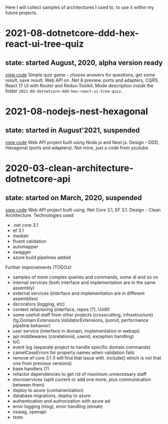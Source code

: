 Here I will collect samples of architectures I used to, to use it within my future projects.

# 2021-08-dotnetcore-ddd-hex-react-ui-tree-quiz
## state: started August, 2020, alpha version ready
[view code](https://github.com/artem-bayandin/code-samples/tree/master/2021-08-dotnetcore-ddd-hex-react-ui-tree-quiz)
Simple quiz game - choose answers for questions, get some result, save result.
Web API on .Net 6 preview, ports and adapters, CQRS.
React 17 UI with Router and Redux-Toolkit.
Mode description inside the folder `2021-08-dotnetcore-ddd-hex-react-ui-tree-quiz`.

# 2021-08-nodejs-nest-hexagonal
## state: started in August'2021, suspended
[view code](https://github.com/artem-bayandin/code-samples/tree/master/2021-08-nodejs-nest-hexagonal)
Web API project built using Node.js and Nest.js. Design - DDD, Hexagonal (ports and adapters). Not mine, just a code from youtube.

# 2020-03-clean-architecture-dotnetcore-api
## state: started on March, 2020, suspended
[view code](https://github.com/artem-bayandin/code-samples/tree/master/2020-03-clean-architecture-dotnetcore-api)
Web API project built using .Net Core 3.1, EF 3.1. Design - Clean Architecture. Technologies used:
- .net core 3.1
- ef 3.1
- mediatr
- fluent validation
- automapper
- swagger
- azure build pipelines added

Further improvements (TODOs):
- samples of more complex queries and commands, some di and so on
- internal services (both interface and implementation are in the same assembly)
- external services (interface and implementation are in different assemblies)
- decorators (logging, etc)
- context refactoring (interface, repos (?), UoW)
- some usefull staff from other projects (crosscutting, infrastructure) (tg.Domain.Extensions.ValidatorExtensions, ijsonid, performance pipeline behavior)
- user service (interface in domain, implementation in webapi)
- api middlewares (corelationid, userid, exception handling)
- IoC
- event log (separate project to handle specific domain commands)
- camelCaseErrors for property names when validation fails
- remove ef core 3.1 (I will find that issue with .Include() which is not that one from previous versions)
- base handlers (?)
- refactor dependencies to get rid of maximum unnecessary staff
- microservices (split current or add one more, plus communication between them)
- deploy to azure (containerization)
- database migrations, deploy to azure
- authentication and authorization with azure ad
- error logging (nlog), error handling (elmah)
- nswag, openapi
- tests
